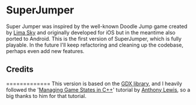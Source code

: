 # SuperJumper
Super Jumper was inspired by the well-known Doodle Jump game created by [Lima Sky](http://www.limasky.com/) and originally developed for iOS but in the meantime also ported to Android.
This is the first version of SuperJumper, which is fully playable. In the future I'll keep refactoring and cleaning up the codebase, perhaps even add new features.

## Credits
=============
This version is based on the [GDX library](https://github.com/libgdx/libgdx), and I heavily followed the '[Managing Game States in C++](http://gamedevgeek.com/tutorials/managing-game-states-in-c/)' tutorial by [Anthony Lewis](http://anthonylewis.com/), so a big thanks to him for that tutorial.
